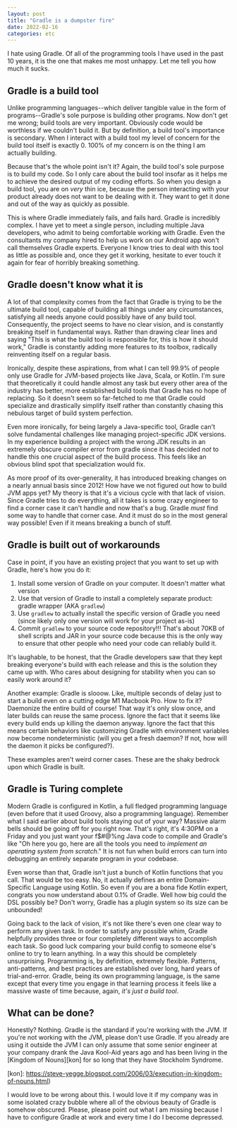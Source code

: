 ```yaml
---
layout: post
title: "Gradle is a dumpster fire"
date: 2022-02-16
categories: etc
---
```


I hate using Gradle. Of all of the programming tools I have used in the past 10
years, it is the one that makes me most unhappy. Let me tell you how much
it sucks.

## Gradle is a build tool

Unlike programming languages--which deliver tangible value in the form of
programs--Gradle's sole purpose is building other programs. Now don't get me
wrong; build tools are very important. Obviously code would be worthless if we
couldn't build it. But by definition, a build tool's importance is secondary.
When I interact with a build tool my level of concern for the build tool itself
is exactly 0. 100% of my concern is on the thing I am actually building.

Because that's the whole point isn't it? Again, the build tool's sole purpose is
to build my code. So I only care about the build tool insofar as it helps me to
achieve the desired output of my coding efforts. So when you design a build
tool, you are on _very_ thin ice, because the person interacting with your
product already does not want to be dealing with it. They want to get it done
and out of the way as quickly as possible.

This is where Gradle immediately fails, and fails hard. Gradle is incredibly
complex. I have yet to meet a single person, including multiple Java developers,
who admit to being comfortable working with Gradle. Even the consultants my
company hired to help us work on our Android app won't call themselves Gradle
experts. Everyone I know tries to deal with this tool as little as possible and,
once they get it working, hesitate to ever touch it again for fear of horribly
breaking something.

## Gradle doesn't know what it is

A lot of that complexity comes from the fact that Gradle is trying to be the
ultimate build tool, capable of building all things under any circumstances,
satisfying all needs anyone could possibly have of any build tool. Consequently,
the project seems to have no clear vision, and is constantly breaking itself in
fundamental ways. Rather than drawing clear lines and saying "This is what the
build tool is responsible for, this is how it should work," Gradle is constantly
adding more features to its toolbox, radically reinventing itself on a regular
basis.

Ironically, despite these aspirations, from what I can tell 99.9% of people only
use Gradle for JVM-based projects like Java, Scala, or Kotlin. I'm sure that
theoretically it could handle almost any task but every other area of the
industry has better, more established build tools that Gradle has no hope of
replacing. So it doesn't seem so far-fetched to me that Gradle could specialize
and drastically simplify itself rather than constantly chasing this nebulous
target of build system perfection.

Even more ironically, for being largely a Java-specific tool, Gradle can't solve
fundamental challenges like managing project-specific JDK versions. In my
experience building a project with the wrong JDK results in an extremely obscure
compiler error from gradle since it has decided _not_ to handle this one crucial
aspect of the build process. This feels like an obvious blind spot that
specialization would fix.

As more proof of its over-generality, it has introduced breaking changes on a
nearly annual basis since 2012! How have we not figured out how to build JVM
apps yet? My theory is that it's a vicious cycle with that lack of vision. Since
Gradle tries to do everything, all it takes is some crazy engineer to find a
corner case it can't handle and now that's a bug. Gradle _must_ find some way to
handle that corner case. And it must do so in the most general way possible!
Even if it means breaking a bunch of stuff.

## Gradle is built out of workarounds

Case in point, if you have an existing project that you want to set up with
Gradle, here's how you do it:

1. Install some version of Gradle on your computer. It doesn't matter what
   version
2. Use that version of Gradle to install a completely separate product: gradle
   wrapper (AKA `gradlew`)
3. Use `gradlew` to actually install the specific version of Gradle you need
   (since likely only one version will work for your project as-is)
4. Commit `gradlew` to your source code repository!!! That's about 70KB of
   shell scripts and JAR in your source code because this is the only way to
   ensure that other people who need your code can reliably build it.

It's laughable, to be honest, that the Gradle developers saw that they kept
breaking everyone's build with each release and this is the solution they came
up with. Who cares about designing for stability when you can so easily work
around it?

Another example: Gradle is slooow. Like, multiple seconds of delay just to start
a build even on a cutting edge M1 Macbook Pro. How to fix it? Daemonize the
entire build of course! That way it's only slow once, and later builds can reuse
the same process. Ignore the fact that it seems like every build ends up killing
the daemon anyway. Ignore the fact that this means certain behaviors like
customizing Gradle with environment variables now become nondeterministic (will
you get a fresh daemon? If not, how will the daemon it picks be configured?).

These examples aren't weird corner cases. These are the shaky bedrock upon which
Gradle is built.

## Gradle is Turing complete

Modern Gradle is configured in Kotlin, a full fledged programming language (even
before that it used Groovy, also a programming language). Remember what I said
earlier about build tools staying out of your way? Massive alarm bells should be
going off for you right now. That's right, it's 4:30PM on a Friday and you just
want your f$#@%ng Java code to compile and Gradle's like "Oh here you go, here
are all the tools you need to _implement an operating system from scratch_."
It is not fun when build errors can turn into debugging an entirely separate
program in your codebase.

Even worse than that, Gradle isn't just a bunch of Kotlin functions that you
call. That would be too easy. No, it actually defines an entire Domain-Specific
Language using Kotlin. So even if you are a bona fide Kotlin expert, congrats
you now understand about 0.1% of Gradle. Well how big could the DSL possibly be?
Don't worry, Gradle has a plugin system so its size can be unbounded!

Going back to the lack of vision, it's not like there's even one clear way to
perform any given task. In order to satisfy any possible whim, Gradle helpfully
provides three or four completely different ways to accomplish each task. So
good luck comparing your build config to someone else's online to try to learn
anything. In a way this should be completely unsurprising. Programming is, by
definition, extremely flexible. Patterns, anti-patterns, and best practices are
established over long, hard years of trial-and-error. Gradle, being its own
programming language, is the same except that every time you engage in that
learning process it feels like a massive waste of time because, again, _it's
just a build tool_.

## What can be done?

Honestly? Nothing. Gradle is the standard if you're working with the JVM. If
you're not working with the JVM, please don't use Gradle. If you already are
using it outside the JVM I can only assume that some senior engineer at your
company drank the Java Kool-Aid years ago and has been living in the [Kingdom
of Nouns][kon] for so long that they have Stockholm Syndrome.

[kon]: https://steve-yegge.blogspot.com/2006/03/execution-in-kingdom-of-nouns.html)

I would love to be wrong about this. I would love it if my company was in some
isolated crazy bubble where all of the obvious beauty of Gradle is somehow
obscured. Please, please point out what I am missing because I have to configure
Gradle at work and every time I do I become depressed.
